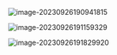 ![image-20230926190941815](C:\Users\D\AppData\Roaming\Typora\typora-user-images\image-20230926190941815.png)



![image-20230926191159329](C:\Users\D\AppData\Roaming\Typora\typora-user-images\image-20230926191159329.png)

![image-20230926191829920](C:\Users\D\AppData\Roaming\Typora\typora-user-images\image-20230926191829920.png)
